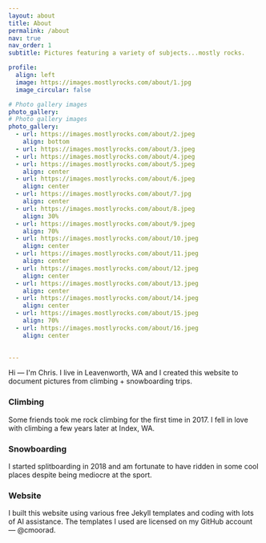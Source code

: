 ```yaml
---
layout: about
title: About
permalink: /about
nav: true
nav_order: 1
subtitle: Pictures featuring a variety of subjects...mostly rocks.

profile:
  align: left
  image: https://images.mostlyrocks.com/about/1.jpg
  image_circular: false

# Photo gallery images
photo_gallery:
# Photo gallery images
photo_gallery:
  - url: https://images.mostlyrocks.com/about/2.jpeg
    align: bottom
  - url: https://images.mostlyrocks.com/about/3.jpeg
  - url: https://images.mostlyrocks.com/about/4.jpeg
  - url: https://images.mostlyrocks.com/about/5.jpeg
    align: center
  - url: https://images.mostlyrocks.com/about/6.jpeg
    align: center
  - url: https://images.mostlyrocks.com/about/7.jpg
    align: center
  - url: https://images.mostlyrocks.com/about/8.jpeg
    align: 30%
  - url: https://images.mostlyrocks.com/about/9.jpeg
    align: 70%
  - url: https://images.mostlyrocks.com/about/10.jpeg
    align: center
  - url: https://images.mostlyrocks.com/about/11.jpeg
    align: center
  - url: https://images.mostlyrocks.com/about/12.jpeg
    align: center
  - url: https://images.mostlyrocks.com/about/13.jpeg
    align: center
  - url: https://images.mostlyrocks.com/about/14.jpeg
    align: center
  - url: https://images.mostlyrocks.com/about/15.jpeg
    align: 70%
  - url: https://images.mostlyrocks.com/about/16.jpeg
    align: center
  

---
```





Hi — I'm Chris. I live in Leavenworth, WA and I created this website to document pictures from climbing + snowboarding trips.

### Climbing
Some friends took me rock climbing for the first time in 2017. I fell in love with climbing a few years later at Index, WA.

### Snowboarding
I started splitboarding in 2018 and am fortunate to have ridden in some cool places despite being mediocre at the sport.

### Website
I built this website using various free Jekyll templates and coding with lots of AI assistance. The templates I used are licensed on my GitHub account — @cmoorad.

